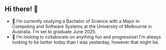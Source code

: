 ## Hi there! 👋

- 🌱 I’m currently studying a Bachelor of Science with a Major in Computing and Software Systems at the University of Melbourne in Australia. I'm set to graduate June 2025.
- 👯 I’m looking to collaborate on anything fun and progressive! I'm always looking to be better today than I was yesterday, however that might be.
